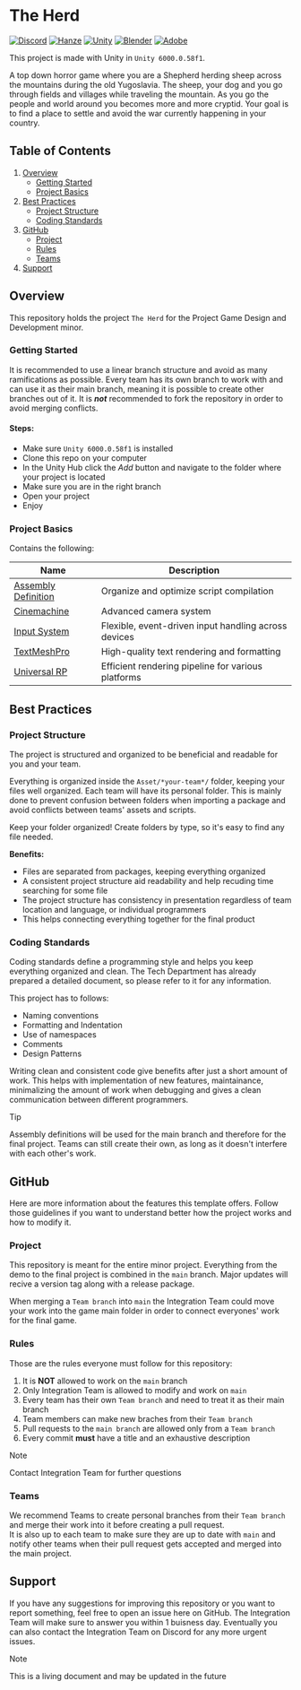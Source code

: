 
# The Herd

[![Discord](https://img.shields.io/badge/Discord-5865F2?style=flat&logo=discord&logoColor=white)](https://discord.gg/yDpBzZGCCA)
[![Hanze](https://img.shields.io/badge/Hanze-EE7F00?style=flat&logo=hanze&logoColor=white)](https://www.hanze.nl/en)
[![Unity](https://img.shields.io/badge/Unity6-FFFFFF?style=flat&logo=unity&logoColor=black)](https://unity.com/releases/unity-6)
[![Blender](https://img.shields.io/badge/blender-EA7600?style=flat&logo=blender&logoColor=white)](https://www.blender.org/)
[![Adobe](https://img.shields.io/badge/adobe-ED2224?style=flat&logo=adobe&logoColor=white)](https://www.adobe.com/)

This project is made with Unity in `Unity 6000.0.58f1`.

A top down horror game where you are a Shepherd herding sheep across the mountains during the old Yugoslavia. The sheep, your dog and you go through fields and villages while traveling the mountain. As you go the people and world around you becomes more and more cryptid. Your goal is to find a place to settle and avoid the war currently happening in your country.


## Table of Contents

1. [Overview](#overview)
    - [Getting Started](#getting-started)
    - [Project Basics](#project-basics)
2. [Best Practices](#best-practices)
    - [Project Structure](#project-structure)
    - [Coding Standards](#coding-standards)
3. [GitHub](#github)
    - [Project](#project)
    - [Rules](#rules)
    - [Teams](#teams)
4. [Support](#support)


## Overview

This repository holds the project `The Herd` for the Project Game Design and Development minor.


### Getting Started

It is recommended to use a linear branch structure and avoid as many ramifications as possible. Every team has its own branch to work with and can use it as their main branch, meaning it is possible to create other branches out of it. It is ***not*** recommended to fork the repository in order to avoid merging conflicts.

#### Steps:
- Make sure `Unity 6000.0.58f1` is installed
- Clone this repo on your computer
- In the Unity Hub click the _Add_ button and navigate to the folder where your project is located
- Make sure you are in the right branch
- Open your project
- Enjoy


### Project Basics

Contains the following:

| Name | Description |
| --- | --- |
| [Assembly Definition](https://docs.unity3d.com/6000.0/Documentation/Manual/assembly-definition-files.html) | Organize and optimize script compilation |
| [Cinemachine](https://docs.unity3d.com/6000.2/Documentation/Manual/com.unity.cinemachine.html) | Advanced camera system |
| [Input System](https://docs.unity3d.com/6000.0/Documentation/Manual/com.unity.inputsystem.html) | Flexible, event-driven input handling across devices |
| [TextMeshPro](https://docs.unity3d.com/Packages/com.unity.textmeshpro@3.0/manual/index.html) | High-quality text rendering and formatting |
| [Universal RP](https://docs.unity3d.com/6000.0/Documentation/Manual/urp/urp-introduction.html) | Efficient rendering pipeline for various platforms |

## Best Practices

### Project Structure

The project is structured and organized to be beneficial and readable for you and your team.

Everything is organized inside the `Asset/*your-team*/` folder, keeping your files well organized. Each team will have its personal folder. This is mainly done to prevent confusion between folders when importing a package and avoid conflicts between teams' assets and scripts.

Keep your folder organized! Create folders by type, so it's easy to find any file needed.

**Benefits:**
- Files are separated from packages, keeping everything organized
- A consistent project structure aid readability and help recuding time searching for some file
- The project structure has consistency in presentation regardless of team location and language, or individual programmers
- This helps connecting everything together for the final product

### Coding Standards

Coding standards define a programming style and helps you keep everything organized and clean. The Tech Department has already prepared a detailed document, so please refer to it for any information.

This project has to follows:
- Naming conventions
- Formatting and Indentation
- Use of namespaces
- Comments
- Design Patterns

Writing clean and consistent code give benefits after just a short amount of work. This helps with implementation of new features, maintainance, minimalizing the amount of work when debugging and gives a clean communication between different programmers.

> [!TIP]
> Assembly definitions will be used for the main branch and therefore for the final project. Teams can still create their own, as long as it doesn't interfere with each other's work.


## GitHub

Here are more information about the features this template offers. Follow those guidelines if you want to understand better how the project works and how to modify it.

### Project

This repository is meant for the entire minor project. Everything from the demo to the final project is combined in the `main` branch. Major updates will recive a version tag along with a release package.

When merging a `Team branch` into `main` the Integration Team could move your work into the game main folder in order to connect everyones' work for the final game.

### Rules

Those are the rules everyone must follow for this repository:

1. It is **NOT** allowed to work on the `main` branch
2. Only Integration Team is allowed to modify and work on `main`
3. Every team has their own `Team branch` and need to treat it as their main branch
4. Team members can make new braches from their `Team branch`
5. Pull requests to the `main branch` are allowed only from a `Team branch`
6. Every commit **must** have a title and an exhaustive description

> [!NOTE]
> Contact Integration Team for further questions

### Teams

We recommend Teams to create personal branches from their `Team branch` and merge their work into it before creating a pull request. \
It is also up to each team to make sure they are up to date with `main` and notify other teams when their pull request gets accepted and merged into the main project.


## Support

If you have any suggestions for improving this repository or you want to report something, feel free to open an issue here on GitHub. The Integration Team will make sure to answer you within 1 buisness day. Eventually you can also contact the Integration Team on Discord for any more urgent issues.

> [!NOTE]
> This is a living document and may be updated in the future